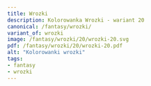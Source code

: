 ```yaml
---
title: Wrozki
description: Kolorowanka Wrozki - wariant 20
canonical: /fantasy/wrozki/
variant_of: wrozki
image: /fantasy/wrozki/20/wrozki-20.svg
pdf: /fantasy/wrozki/20/wrozki-20.pdf
alt: "Kolorowanki wrozki"
tags:
- fantasy
- wrozki
---
```


